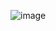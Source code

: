 ![image](https://github.com/ahammadmejbah/ahammadmejbah/assets/56669333/743f828d-c2f0-41b0-8f91-14b63f7fb3c6)
